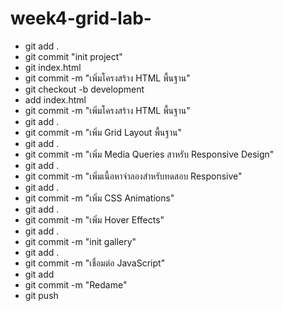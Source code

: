 # week4-grid-lab-

- git add .
- git commit "init project"
- git index.html
- git commit -m  "เพิ่มโครงสร้าง HTML พื้นฐาน"
- git checkout -b development  
- add index.html
- git commit -m  "เพิ่มโครงสร้าง HTML พื้นฐาน"
- git add . 
- git commit -m "เพิ่ม Grid Layout พื้นฐาน"
- git add .  
- git commit -m "เพิ่ม Media Queries สาหรับ Responsive Design"
- git add .
- git commit  -m "เพิ่มเนื้อหาจำลองสำหรับทดสอบ Responsive"
- git add . 
- git commit -m "เพิ่ม CSS Animations"
- git add .
- git commit -m "เพิ่ม Hover Effects"
- git add .
- git commit -m "init gallery"  
- git add . 
- git commit -m  "เชื่อมต่อ JavaScript"
- git add
- git commit -m "Redame"
- git push